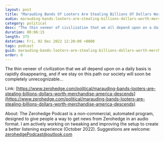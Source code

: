 ```yaml
---
layout: post
title: "Marauding Bands Of Looters Are Stealing Billions Of Dollars Worth Of Merchandise As America Descends Into Lawlessness"
audio: marauding-bands-looters-are-stealing-billions-dollars-worth-merchandise-america-descends-0
category: political
desc: "The thin veneer of civilization that we all depend upon on a daily basis is rapidly disappearing, and if we stay on this path our society will soon be completely unrecognizable..."
duration: 00:06:15
length: 375
datetime: Fri, 02 Dec 2022 12:20:00 +0000
tags: podcast
guid: marauding-bands-looters-are-stealing-billions-dollars-worth-merchandise-america-descends-0
order: 0
---
```

The thin veneer of civilization that we all depend upon on a daily basis is rapidly disappearing, and if we stay on this path our society will soon be completely unrecognizable...

Link: [https://www.zerohedge.com/political/marauding-bands-looters-are-stealing-billions-dollars-worth-merchandise-america-descends](https://www.zerohedge.com/political/marauding-bands-looters-are-stealing-billions-dollars-worth-merchandise-america-descends)

About: The Zerohedge Podcast is a non-commercial, automated program, designed to give people a way to get news from Zerohedge in an audio format.  I am actively working on tweaking and improving the setup to create a better listening experience (October 2022).  Suggestions are welcome: [zerohedgePodcast@outlook.com](mailto:zerohedgePodcast@outlook.com)